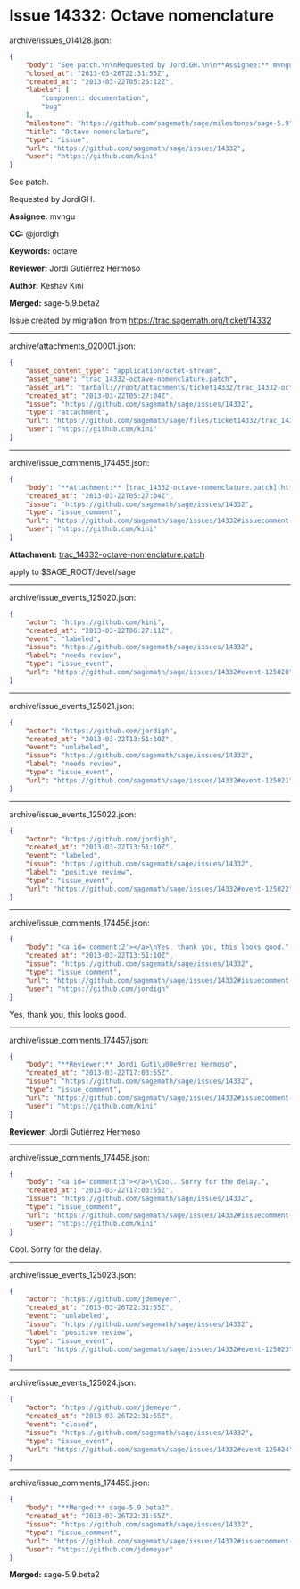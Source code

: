 # Issue 14332: Octave nomenclature

archive/issues_014128.json:
```json
{
    "body": "See patch.\n\nRequested by JordiGH.\n\n**Assignee:** mvngu\n\n**CC:**  @jordigh\n\n**Keywords:** octave\n\n**Reviewer:** Jordi Guti\u00e9rrez Hermoso\n\n**Author:** Keshav Kini\n\n**Merged:** sage-5.9.beta2\n\nIssue created by migration from https://trac.sagemath.org/ticket/14332\n\n",
    "closed_at": "2013-03-26T22:31:55Z",
    "created_at": "2013-03-22T05:26:12Z",
    "labels": [
        "component: documentation",
        "bug"
    ],
    "milestone": "https://github.com/sagemath/sage/milestones/sage-5.9",
    "title": "Octave nomenclature",
    "type": "issue",
    "url": "https://github.com/sagemath/sage/issues/14332",
    "user": "https://github.com/kini"
}
```
See patch.

Requested by JordiGH.

**Assignee:** mvngu

**CC:**  @jordigh

**Keywords:** octave

**Reviewer:** Jordi Gutiérrez Hermoso

**Author:** Keshav Kini

**Merged:** sage-5.9.beta2

Issue created by migration from https://trac.sagemath.org/ticket/14332





---

archive/attachments_020001.json:
```json
{
    "asset_content_type": "application/octet-stream",
    "asset_name": "trac_14332-octave-nomenclature.patch",
    "asset_url": "tarball://root/attachments/ticket14332/trac_14332-octave-nomenclature.patch",
    "created_at": "2013-03-22T05:27:04Z",
    "issue": "https://github.com/sagemath/sage/issues/14332",
    "type": "attachment",
    "url": "https://github.com/sagemath/sage/files/ticket14332/trac_14332-octave-nomenclature.patch",
    "user": "https://github.com/kini"
}
```



---

archive/issue_comments_174455.json:
```json
{
    "body": "**Attachment:** [trac_14332-octave-nomenclature.patch](https://github.com/sagemath/sage/files/ticket14332/trac_14332-octave-nomenclature.patch)\n\napply to $SAGE_ROOT/devel/sage",
    "created_at": "2013-03-22T05:27:04Z",
    "issue": "https://github.com/sagemath/sage/issues/14332",
    "type": "issue_comment",
    "url": "https://github.com/sagemath/sage/issues/14332#issuecomment-174455",
    "user": "https://github.com/kini"
}
```

**Attachment:** [trac_14332-octave-nomenclature.patch](https://github.com/sagemath/sage/files/ticket14332/trac_14332-octave-nomenclature.patch)

apply to $SAGE_ROOT/devel/sage



---

archive/issue_events_125020.json:
```json
{
    "actor": "https://github.com/kini",
    "created_at": "2013-03-22T06:27:11Z",
    "event": "labeled",
    "issue": "https://github.com/sagemath/sage/issues/14332",
    "label": "needs review",
    "type": "issue_event",
    "url": "https://github.com/sagemath/sage/issues/14332#event-125020"
}
```



---

archive/issue_events_125021.json:
```json
{
    "actor": "https://github.com/jordigh",
    "created_at": "2013-03-22T13:51:10Z",
    "event": "unlabeled",
    "issue": "https://github.com/sagemath/sage/issues/14332",
    "label": "needs review",
    "type": "issue_event",
    "url": "https://github.com/sagemath/sage/issues/14332#event-125021"
}
```



---

archive/issue_events_125022.json:
```json
{
    "actor": "https://github.com/jordigh",
    "created_at": "2013-03-22T13:51:10Z",
    "event": "labeled",
    "issue": "https://github.com/sagemath/sage/issues/14332",
    "label": "positive review",
    "type": "issue_event",
    "url": "https://github.com/sagemath/sage/issues/14332#event-125022"
}
```



---

archive/issue_comments_174456.json:
```json
{
    "body": "<a id='comment:2'></a>\nYes, thank you, this looks good.",
    "created_at": "2013-03-22T13:51:10Z",
    "issue": "https://github.com/sagemath/sage/issues/14332",
    "type": "issue_comment",
    "url": "https://github.com/sagemath/sage/issues/14332#issuecomment-174456",
    "user": "https://github.com/jordigh"
}
```

<a id='comment:2'></a>
Yes, thank you, this looks good.



---

archive/issue_comments_174457.json:
```json
{
    "body": "**Reviewer:** Jordi Guti\u00e9rrez Hermoso",
    "created_at": "2013-03-22T17:03:55Z",
    "issue": "https://github.com/sagemath/sage/issues/14332",
    "type": "issue_comment",
    "url": "https://github.com/sagemath/sage/issues/14332#issuecomment-174457",
    "user": "https://github.com/kini"
}
```

**Reviewer:** Jordi Gutiérrez Hermoso



---

archive/issue_comments_174458.json:
```json
{
    "body": "<a id='comment:3'></a>\nCool. Sorry for the delay.",
    "created_at": "2013-03-22T17:03:55Z",
    "issue": "https://github.com/sagemath/sage/issues/14332",
    "type": "issue_comment",
    "url": "https://github.com/sagemath/sage/issues/14332#issuecomment-174458",
    "user": "https://github.com/kini"
}
```

<a id='comment:3'></a>
Cool. Sorry for the delay.



---

archive/issue_events_125023.json:
```json
{
    "actor": "https://github.com/jdemeyer",
    "created_at": "2013-03-26T22:31:55Z",
    "event": "unlabeled",
    "issue": "https://github.com/sagemath/sage/issues/14332",
    "label": "positive review",
    "type": "issue_event",
    "url": "https://github.com/sagemath/sage/issues/14332#event-125023"
}
```



---

archive/issue_events_125024.json:
```json
{
    "actor": "https://github.com/jdemeyer",
    "created_at": "2013-03-26T22:31:55Z",
    "event": "closed",
    "issue": "https://github.com/sagemath/sage/issues/14332",
    "type": "issue_event",
    "url": "https://github.com/sagemath/sage/issues/14332#event-125024"
}
```



---

archive/issue_comments_174459.json:
```json
{
    "body": "**Merged:** sage-5.9.beta2",
    "created_at": "2013-03-26T22:31:55Z",
    "issue": "https://github.com/sagemath/sage/issues/14332",
    "type": "issue_comment",
    "url": "https://github.com/sagemath/sage/issues/14332#issuecomment-174459",
    "user": "https://github.com/jdemeyer"
}
```

**Merged:** sage-5.9.beta2
